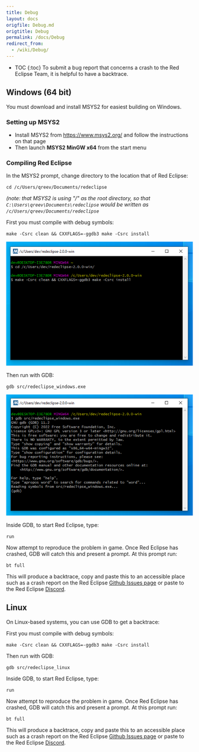 ```yaml
---
title: Debug
layout: docs
origfile: Debug.md
origtitle: Debug
permalink: /docs/Debug
redirect_from:
  - /wiki/Debug/
---
```

* TOC
{:toc}
To submit a bug report that concerns a crash to the Red Eclipse Team, it is helpful to have a backtrace.

## Windows (64 bit)

You must download and install MSYS2 for easiest building on Windows.

### Setting up MSYS2

- Install MSYS2 from https://www.msys2.org/ and follow the instructions on that page
- Then launch **MSYS2 MinGW x64** from the start menu

### Compiling Red Eclipse

In the MSYS2 prompt, change directory to the location that of Red Eclipse:
```
cd /c/Users/qreev/Documents/redeclipse
```
*(note: that MSYS2 is using "/" as the root directory, so that `C:\Users\qreev\Documents\redeclipse` would be written as `/c/Users/qreev/Documents/redeclipse`*

First you must compile with debug symbols:
```
make -Csrc clean && CXXFLAGS=-ggdb3 make -Csrc install
```

<a href="images/debug/win_dbg1.png" target="_blank"><img src="images/debug/win_dbg1.png" width="512px"/></a>

Then run with GDB:
```
gdb src/redeclipse_windows.exe
```

<a href="images/debug/win_dbg2.png" target="_blank"><img src="images/debug/win_dbg2.png" width="512px"/></a>


Inside GDB, to start Red Eclipse, type:
```
run
```

Now attempt to reproduce the problem in game. Once Red Eclipse has crashed, GDB will catch this and present a prompt. At this prompt run:
```
bt full
```
This will produce a backtrace, copy and paste this to an accessible place such as a crash report on the Red Eclipse [Github Issues page](https://github.com/redeclipse/base/issues) or paste to the Red Eclipse [Discord](https://discord.com/invite/RPDmG5Z).


## Linux

On Linux-based systems, you can use GDB to get a backtrace:

First you must compile with debug symbols:

```
make -Csrc clean && CXXFLAGS=-ggdb3 make -Csrc install
```

Then run with GDB:
```
gdb src/redeclipse_linux
```
Inside GDB, to start Red Eclipse, type:
```
run
```
Now attempt to reproduce the problem in game. Once Red Eclipse has crashed, GDB will catch this and present a prompt. At this prompt run:
```
bt full
```
This will produce a backtrace, copy and paste this to an accessible place such as a crash report on the Red Eclipse [Github Issues page](https://github.com/redeclipse/base/issues) or paste to the Red Eclipse [Discord](https://discord.com/invite/RPDmG5Z).
